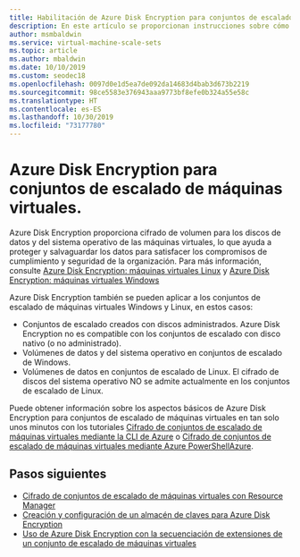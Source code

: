 ```yaml
---
title: Habilitación de Azure Disk Encryption para conjuntos de escalado de máquinas virtuales
description: En este artículo se proporcionan instrucciones sobre cómo habilitar Microsoft Azure Disk Encryption para conjuntos de escalado de máquinas virtuales.
author: msmbaldwin
ms.service: virtual-machine-scale-sets
ms.topic: article
ms.author: mbaldwin
ms.date: 10/10/2019
ms.custom: seodec18
ms.openlocfilehash: 0097d0e1d5ea7de092da14683d4bab3d673b2219
ms.sourcegitcommit: 98ce5583e376943aaa9773bf8efe0b324a55e58c
ms.translationtype: HT
ms.contentlocale: es-ES
ms.lasthandoff: 10/30/2019
ms.locfileid: "73177780"
---
```

# <a name="azure-disk-encryption-for-virtual-machine-scale-sets"></a>Azure Disk Encryption para conjuntos de escalado de máquinas virtuales.

Azure Disk Encryption proporciona cifrado de volumen para los discos de datos y del sistema operativo de las máquinas virtuales, lo que ayuda a proteger y salvaguardar los datos para satisfacer los compromisos de cumplimiento y seguridad de la organización. Para más información, consulte [Azure Disk Encryption: máquinas virtuales Linux](../virtual-machines/linux/disk-encryption-overview.md) y [Azure Disk Encryption: máquinas virtuales Windows](../virtual-machines/windows/disk-encryption-overview.md)  

Azure Disk Encryption también se pueden aplicar a los conjuntos de escalado de máquinas virtuales Windows y Linux, en estos casos:
- Conjuntos de escalado creados con discos administrados. Azure Disk Encryption no es compatible con los conjuntos de escalado con disco nativo (o no administrado).
- Volúmenes de datos y del sistema operativo en conjuntos de escalado de Windows.
- Volúmenes de datos en conjuntos de escalado de Linux. El cifrado de discos del sistema operativo NO se admite actualmente en los conjuntos de escalado de Linux.

Puede obtener información sobre los aspectos básicos de Azure Disk Encryption para conjuntos de escalado de máquinas virtuales en tan solo unos minutos con los tutoriales [Cifrado de conjuntos de escalado de máquinas virtuales mediante la CLI de Azure](disk-encryption-cli.md) o [Cifrado de conjuntos de escalado de máquinas virtuales mediante Azure PowerShellAzure](disk-encryption-powershell.md).

## <a name="next-steps"></a>Pasos siguientes

- [Cifrado de conjuntos de escalado de máquinas virtuales con Resource Manager](disk-encryption-azure-resource-manager.md)
- [Creación y configuración de un almacén de claves para Azure Disk Encryption](disk-encryption-key-vault.md)
- [Uso de Azure Disk Encryption con la secuenciación de extensiones de un conjunto de escalado de máquinas virtuales](disk-encryption-extension-sequencing.md)
